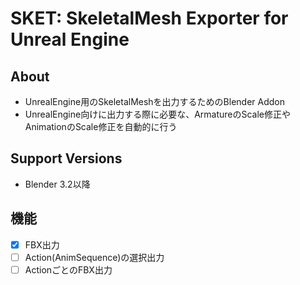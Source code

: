 # SKET: SkeletalMesh Exporter for Unreal Engine


## About
- UnrealEngine用のSkeletalMeshを出力するためのBlender Addon
- UnrealEngine向けに出力する際に必要な、ArmatureのScale修正やAnimationのScale修正を自動的に行う


## Support Versions
- Blender 3.2以降

## 機能
- [x] FBX出力
- [ ] Action(AnimSequence)の選択出力
- [ ] ActionごとのFBX出力
